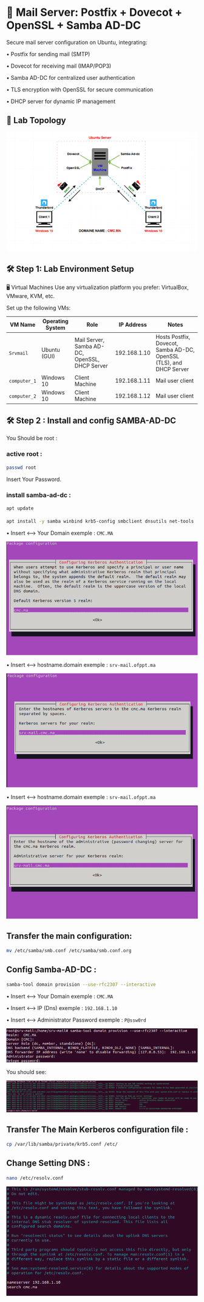 # 📧 Mail Server: Postfix + Dovecot + OpenSSL + Samba AD-DC
Secure mail server configuration on Ubuntu, integrating:

• Postfix for sending mail (SMTP)

• Dovecot for receiving mail (IMAP/POP3)

• Samba AD-DC for centralized user authentication

• TLS encryption with OpenSSL for secure communication

• DHCP server for dynamic IP management

## 🧪 Lab Topology
![Lab Setup](images/pic_srvmail.png)

## 🛠 Step 1: Lab Environment Setup
🖥️ Virtual Machines
Use any virtualization platform you prefer: VirtualBox, VMware, KVM, etc.

Set up the following VMs:

| VM Name      | Operating System | Role                                           | IP Address   | Notes                                                                   |
| ------------ | ---------------- | ---------------------------------------------- | ------------ | ----------------------------------------------------------------------- |
| `Srvmail`    | Ubuntu (GUI)     | Mail Server, Samba AD-DC, OpenSSL, DHCP Server | 192.168.1.10 | Hosts Postfix, Dovecot, Samba AD-DC, OpenSSL (TLS), and DHCP Server |
| `computer_1` | Windows 10       | Client Machine                                 | 192.168.1.11 | Mail user client                                                        |
| `computer_2` | Windows 10       | Client Machine                                 | 192.168.1.12 | Mail user client                                                        |

## 🛠 Step 2 : Install and config SAMBA-AD-DC

You Should be root :

### active root :
```bash
passwd root
```
Insert Your Password.

### install samba-ad-dc :
```bash
apt update

apt install -y samba winbind krb5-config smbclient dnsutils net-tools
```
• Insert <--> Your Domain exemple : `CMC.MA`

![Step](images/step1.png)

• Insert <--> hostname.domain exemple : `srv-mail.ofppt.ma`

![Step](images/step2.png)

• Insert <--> hostname.domain exemple : `srv-mail.ofppt.ma`

![Step](images/step3.png)

## Transfer the main configuration:

```bash
mv /etc/samba/smb.conf /etc/samba/smb.conf.org
```

## Config Samba-AD-DC :

```bash
samba-tool domain provision --use-rfc2307 --interactive
```

• Insert <--> Your Domain exemple : `CMC.MA`

• Insert <--> IP (Dns) exemple : `192.168.1.10`

• Insert <--> Administrator Password exemple : `P@ssw0rd`

![Step](images/step4.png)

You should see: 

![Step](images/step5.png)

## Transfer The Main Kerberos configuration file :

```bash
cp /var/lib/samba/private/krb5.conf /etc/
```

## Change Setting DNS :

```bash
nano /etc/resolv.conf
```
![Step](images/step6.png)
